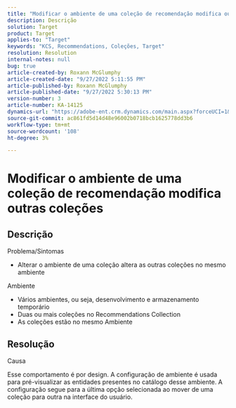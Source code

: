 ```yaml
---
title: "Modificar o ambiente de uma coleção de recomendação modifica outras coleções"
description: Descrição
solution: Target
product: Target
applies-to: "Target"
keywords: "KCS, Recommendations, Coleções, Target"
resolution: Resolution
internal-notes: null
bug: true
article-created-by: Roxann McGlumphy
article-created-date: "9/27/2022 5:11:55 PM"
article-published-by: Roxann McGlumphy
article-published-date: "9/27/2022 5:30:13 PM"
version-number: 3
article-number: KA-14125
dynamics-url: "https://adobe-ent.crm.dynamics.com/main.aspx?forceUCI=1&pagetype=entityrecord&etn=knowledgearticle&id=0196a277-873e-ed11-9db1-00224808613b"
source-git-commit: ac861fd5d14d48e96002b0718bcb1625778dd3b6
workflow-type: tm+mt
source-wordcount: '108'
ht-degree: 3%

---
```


# Modificar o ambiente de uma coleção de recomendação modifica outras coleções

## Descrição

Problema/Sintomas<br>
- Alterar o ambiente de uma coleção altera as outras coleções no mesmo ambiente



Ambiente
- Vários ambientes, ou seja, desenvolvimento e armazenamento temporário
- Duas ou mais coleções no Recommendations Collection
- As coleções estão no mesmo Ambiente



## Resolução


Causa

Esse comportamento é por design. A configuração de ambiente é usada para pré-visualizar as entidades presentes no catálogo desse ambiente. A configuração segue para a última opção selecionada ao mover de uma coleção para outra na interface do usuário.
